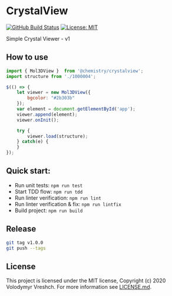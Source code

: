 # CrystalView
[![GitHub Build Status](https://github.com/chemistry/crystalview/workflows/CI/badge.svg)](https://github.com/chemistry/crystalview/actions?query=workflow%3ACI)
[![License: MIT](https://img.shields.io/badge/License-MIT-gren.svg)](https://opensource.org/licenses/MIT)

Simple Crystal Viewer - v1

## How to use
```javascript
import { Mol3DView }  from '@chemistry/crystalview';
import structure from './1000004';

$(() => {
    let viewer = new Mol3DView({
        bgcolor: "#2b303b"
    });
    var element = document.getElementById('app');
    viewer.append(element);
    viewer.onInit();

    try {
        viewer.load(structure);
    } catch(e) {
    }
});
```

## Quick start:
  * Run unit tests: `npm run test`
  * Start TDD flow: `npm run tdd`
  * Run linter verification: `npm run lint`
  * Run linter verification & fix: `npm run lintfix`
  * Build project: `npm run build`

## Release
```bash
git tag v1.0.0
git push --tags
```

## License
  This project is licensed under the MIT license, Copyright (c) 2020 Volodymyr Vreshch.
  For more information see [LICENSE.md](https://github.com/chemistry/crystalview/blob/master/LICENSE).
